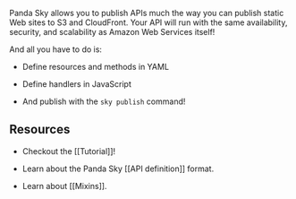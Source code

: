 Panda Sky allows you to publish APIs
much the way you can publish static Web sites
to S3 and CloudFront.
Your API will run with the same
availability, security, and scalability
as Amazon Web Services itself!

And all you have to do is:

- Define resources and methods in YAML

- Define handlers in JavaScript

- And publish with the `sky publish` command!

## Resources

- Checkout the [[Tutorial]]!

- Learn about the Panda Sky [[API definition]] format.

- Learn about [[Mixins]].
